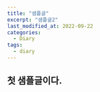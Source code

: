 ```yaml
---
title: "샘플글"
excerpt: "샘플글2"
last_modified_at: 2022-09-22
categories:
  - Diary
tags:
  - diary
---
```


## 첫 샘플글이다.
